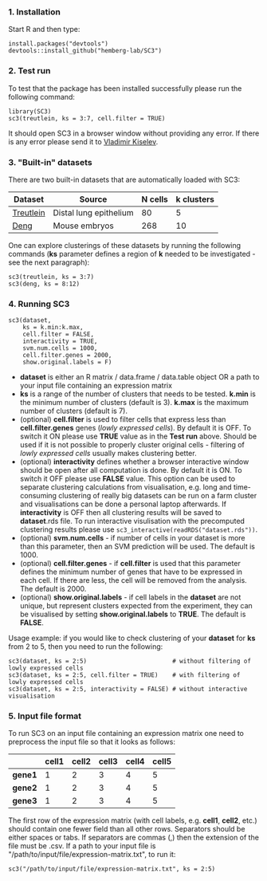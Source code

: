 ### 1. Installation

Start R and then type:

```{R}
install.packages("devtools")
devtools::install_github("hemberg-lab/SC3")
```

### 2. Test run

To test that the package has been installed successfully please run the following command:

```{R}
library(SC3)
sc3(treutlein, ks = 3:7, cell.filter = TRUE)
```

It should open SC3 in a browser window without providing any error. If there is any error please send it to [Vladimir Kiselev](mailto:vk6@sanger.ac.uk).

### 3. "Built-in" datasets

There are two built-in datasets that are automatically loaded with SC3:

| Dataset | Source | __N__ cells | __k__ clusters |
--- | --- | --- | --- |
| [Treutlein](http://www.nature.com/nature/journal/v509/n7500/full/nature13173.html) | Distal lung epithelium | 80 | 5 |
| [Deng](http://www.sciencemag.org/content/343/6167/193) | Mouse embryos | 268 | 10 |

One can explore clusterings of these datasets by running the following commands (__ks__ parameter defines a region of __k__ needed to be investigated - see the next paragraph):

```{R}
sc3(treutlein, ks = 3:7)
sc3(deng, ks = 8:12)
```

### 4. Running SC3

```{R}
sc3(dataset,
    ks = k.min:k.max,
    cell.filter = FALSE,
    interactivity = TRUE,
    svm.num.cells = 1000,
    cell.filter.genes = 2000,
    show.original.labels = F)
```

* __dataset__ is either an R matrix / data.frame / data.table object OR a path to your input file containing an expression matrix
* __ks__ is a range of the number of clusters that needs to be tested. __k.min__ is the minimum number of clusters (default is 3). __k.max__ is the maximum number of clusters (default is 7).
* (optional) __cell.filter__ is used to filter cells that express less than __cell.filter.genes__ genes (_lowly expressed cells_). By default it is OFF. To switch it ON please use __TRUE__ value as in the __Test run__ above. Should be used if it is not possible to properly cluster original cells - filtering of _lowly expressed cells_ usually makes clustering better.
* (optional) __interactivity__ defines whether a browser interactive window should be open after all computation is done. By default it is ON. To switch it OFF please use __FALSE__ value. This option can be used to separate clustering calculations from visualisation, e.g. long and time-consuming clustering of really big datasets can be run on a farm cluster and visualisations can be done a personal laptop afterwards. If __interactivity__ is OFF then all clustering results will be saved to __dataset__.rds file. To run interactive visulisation with the precomputed clustering results please use `sc3_interactive(readRDS("dataset.rds"))`.
* (optional) __svm.num.cells__ - if number of cells in your dataset is more than this parameter, then an SVM prediction will be used. The default is 1000.
* (optional) __cell.filter.genes__ - if __cell.filter__ is used that this parameter defines the minimum number of genes that have to be expressed in each cell. If there are less, the cell will be removed from the analysis. The default is 2000.
* (optional) __show.original.labels__ - if cell labels in the __dataset__ are not unique, but represent clusters expected from the experiment, they can be visualised by setting __show.original.labels__ to __TRUE__. The default is __FALSE__.

Usage example: if you would like to check clustering of your __dataset__ for __ks__ from 2 to 5, then you need to run the following:

```{R}
sc3(dataset, ks = 2:5)                        # without filtering of lowly expressed cells
sc3(dataset, ks = 2:5, cell.filter = TRUE)    # with filtering of lowly expressed cells
sc3(dataset, ks = 2:5, interactivity = FALSE) # without interactive visualisation
```

### 5. Input file format

To run SC3 on an input file containing an expression matrix one need to preprocess the input file so that it looks as follows:


|  | cell1 | cell2 | cell3 | cell4 | cell5 
--- | --- | --- | --- | --- | ---
| __gene1__ | 1 | 2 | 3 | 4 | 5 
| __gene2__ | 1 | 2 | 3 | 4 | 5 
| __gene3__ | 1 | 2 | 3 | 4 | 5 


The first row of the expression matrix (with cell labels, e.g. __cell1__, __cell2__, etc.) should contain one fewer field than all other rows. Separators should be either spaces or tabs. If separators are commas (,) then the extension of the file must be .csv. If a path to your input file is "/path/to/input/file/expression-matrix.txt", to run it:

```{R}
sc3("/path/to/input/file/expression-matrix.txt", ks = 2:5)
```
